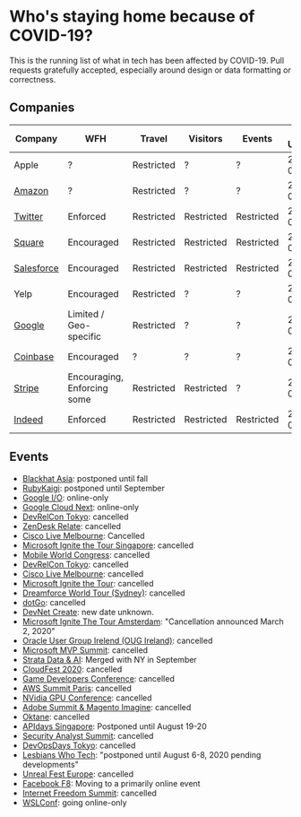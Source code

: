 # Who's staying home because of COVID-19?

This is the running list of what in tech has been affected by COVID-19. Pull requests gratefully accepted, especially around design or data formatting or correctness.

## Companies

| Company | WFH | Travel | Visitors | Events | Last Update |
| --- | --- | --- | --- | --- | --- | 
| Apple | ? | Restricted | ? | ? | 2020-03-03 |
| [Amazon](https://www.businessinsider.com/companies-asking-employees-to-work-from-home-due-to-coronavirus-2020#amazon-told-business-insider-that-its-restricting-travel-to-and-from-china-until-further-notice-those-who-must-travel-have-to-work-from-home-for-two-weeks-after-their-trip-1) | ? | Restricted | ? | ? | 2020-03-03 |
| [Twitter](https://blog.twitter.com/en_us/topics/company/2020/keeping-our-employees-and-partners-safe-during-coronavirus.html) | Enforced | Restricted | Restricted | Restricted | 2020-03-03 |
| [Square](https://twitter.com/zamosta/status/1234658276781912064) | Encouraged | Restricted | Restricted | Restricted | 2020-03-03 |
| [Salesforce](https://www.salesforce.com/blog/2020/03/safety-and-wellbeing-those-around-you.html) | Encouraged | Restricted | Restricted | Restricted | 2020-03-03 |
| Yelp | Encouraged | Restricted | ? | ? | 2020-03-03 |
| [Google](https://www.theguardian.com/world/2020/mar/04/coronavirus-google-tech-dublin-twitter-work-from-home#maincontent) | Limited / Geo-specific | Restricted | ? | ? | 2020-03-03 |
| [Coinbase](https://docs.google.com/document/d/1SRP4dnVCvKB7A5WXrESe-cL51i6_cg5nNGLNld6qch0/edit) | Encouraged | ? | ? | ? | 2020-03-03 |
| [Stripe](https://stripe.com/newsroom/news/covid-19) | Encouraging, Enforcing some | Restricted | Restricted | ? |2020-02-29 |
| [Indeed](https://www.kvue.com/article/news/health/indeed-coronavirus-work-from-home/269-79c7797f-4d60-41df-bd9b-8b6bc25d9f3f) | Enforced | Restricted | Restricted | Restricted |2020-03-04 |

## Events

- [Blackhat Asia](https://www.blackhat.com/asia-20/travel-updates.html): postponed until fall
- [RubyKaigi](https://rubykaigi.org/2020): postponed until September
- [Google I/O](https://events.google.com/io/): online-only
- [Google Cloud Next](https://cloud.withgoogle.com/next/sf/): online-only
- [DevRelCon Tokyo](https://tokyo-2020.devrel.net/information/2020/02/13/devrelcon-tokyo-has-canceled_en.html): cancelled
- [ZenDesk Relate](https://www.miamiherald.com/news/business/tourism-cruises/article240801336.html): cancelled
- [Cisco Live Melbourne](https://www.ciscolive.com/apjc.html): Cancelled
- [Microsoft Ignite the Tour Singapore](https://www.microsoft.com/en-sg/ignite-the-tour/singapore): cancelled
- [Mobile World Congress](https://www.mwcbarcelona.com/gsma-statement-on-mwc-2020/): cancelled
- [DevRelCon Tokyo](https://tokyo-2020.devrel.net/information/2020/02/13/devrelcon-tokyo-has-canceled_en.html): cancelled
- [Cisco Live Melbourne](https://www.ciscolive.com/apjc.html): cancelled
- [Microsoft Ignite the Tour](https://www.microsoft.com/de-ch/ignite-the-tour/zurich): cancelled
- [Dreamforce World Tour (Sydney)](https://www.arnnet.com.au/article/671175/salesforce-world-tour-sydney-goes-digital-amid-coronavirus-fears/): cancelled
- [dotGo](https://twitter.com/dotGoEu/status/1234767083369639937): cancelled
- [DevNet Create](https://developer.cisco.com/devnetcreate/2020/,Postponed): new date unknown.
- [Microsoft Ignite The Tour Amsterdam](https://www.microsoft.com/nl-nl/ignite-the-tour/amsterdam): "Cancellation announced March 2, 2020"
- [Oracle User Group Irelend (OUG Ireland)](https://twitter.com/MDWidlake/status/1234864869377216515): cancelled
- [Microsoft MVP Summit](https://www.geekwire.com/2020/microsoft-cancels-mvp-summit-due-coronavirus-outbreak-seattle-area/): cancelled
- [Strata Data & AI](https://conferences.oreilly.com/strata-data-ai/stai-ca): Merged with NY in September
- [CloudFest 2020](https://www.cloudfest.com/): cancelled
- [Game Developers Conference](https://www.gdconf.com/news/important-gdc-2020-update): cancelled
- [AWS Summit Paris](https://aws.amazon.com/fr/events/summits/paris/): cancelled
- [NVidia GPU Conference](https://www.theverge.com/2020/3/2/21161635/nvidias-gpu-technology-conference-gtc-online-only-coronavirus): cancelled
- [Adobe Summit & Magento Imagine](https://www.adobe.com/summit.html): cancelled
- [Oktane](https://www.oktane20.com/health-safety): cancelled
- [APIdays Singapore](https://www.apidays.co/singapore): Postponed until August 19-20
- [Security Analyst Summit](https://twitter.com/TheSAScon/status/1234911915773583361): cancelled
- [DevOpsDays Tokyo](https://twitter.com/DevOpsDaysTokyo/status/1234433425114722308): cancelled
- [Lesbians Who Tech](https://twitter.com/ArlanWasHere/status/1234622619867066368?s=20): "postponed until August 6-8, 2020 pending developments"
- [Unreal Fest Europe](https://www.unrealengine.com/en-US/events/unreal-fest-europe-2020): cancelled
- [Facebook F8](https://developers.facebook.com/blog/post/2020/02/27/important-f8-2020-update/): Moving to a primarily online event
- [Internet Freedom Summit](https://internetfreedomfestival.org/wiki/index.php/Cancellation_of_the_2020_Internet_Freedom_Festival): cancelled
- [WSLConf](https://www.wslconf.dev/): going online-only
